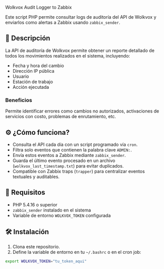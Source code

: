 Wolkvox Audit Logger to Zabbix

Este script PHP permite consultar logs de auditoría del API de Wolkvox y enviarlos como alertas a Zabbix usando `zabbix_sender`.

## 📌 Descripción

La API de auditoría de Wolkvox permite obtener un reporte detallado de todos los movimientos realizados en el sistema, incluyendo:

- Fecha y hora del cambio
- Dirección IP pública
- Usuario
- Estación de trabajo
- Acción ejecutada

### Beneficios

Permite identificar errores como cambios no autorizados, activaciones de servicios con costo, problemas de enrutamiento, etc.

## ⚙️ ¿Cómo funciona?

- Consulta el API cada día con un script programado vía `cron`.
- Filtra solo eventos que contienen la palabra clave `ADMIN:`.
- Envía estos eventos a Zabbix mediante `zabbix_sender`.
- Guarda el último evento procesado en un archivo (`wolkvox_last_timestamp.txt`) para evitar duplicados.
- Compatible con Zabbix traps (`trapper`) para centralizar eventos textuales y auditables.

## 🧪 Requisitos

- PHP 5.4.16 o superior
- `zabbix_sender` instalado en el sistema
- Variable de entorno `WOLKVOX_TOKEN` configurada

## 🛠 Instalación

1. Clona este repositorio.
2. Define la variable de entorno en tu `~/.bashrc` o en el cron job:

```bash
export WOLKVOX_TOKEN="tu_token_aqui"

